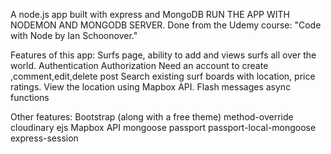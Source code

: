 A node.js app built with express and MongoDB
RUN THE APP WITH NODEMON AND MONGODB SERVER.
Done from the Udemy course: "Code with Node  by Ian Schoonover."

Features of this app:
Surfs page, ability to add and views surfs all over the world.
Authentication
Authorization 
Need an account to create ,comment,edit,delete post
Search existing surf boards with location, price ratings.
View the location using Mapbox API. 
Flash messages
async functions

Other features:
Bootstrap (along with a free theme)
method-override 
cloudinary
ejs 
Mapbox API
mongoose 
passport
passport-local-mongoose 
express-session
